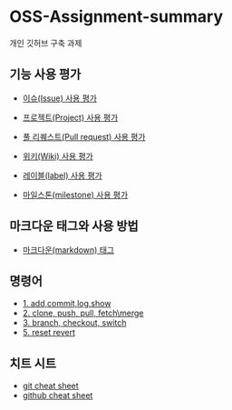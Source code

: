 # OSS-Assignment-summary
개인 깃허브 구축 과제

## 기능 사용 평가

* [이슈(Issue) 사용 평가](https://github.com/moolgutree/OSS-Assignment-summary/blob/main/Usage_Assessment/Issues.md(Issues))   
* [프로젝트(Project) 사용 평가](https://github.com/moolgutree/OSS-Assignment-summary/blob/main/%EA%B8%B0%EB%8A%A5%20%EC%82%AC%EC%9A%A9%20%ED%8F%89%EA%B0%80/Projects.md(Project))      

* [풀 리퀘스트(Pull request) 사용 평가](https://github.com/moolgutree/OSS-Assignment-summary/blob/main/%EA%B8%B0%EB%8A%A5%20%EC%82%AC%EC%9A%A9%20%ED%8F%89%EA%B0%80/Pull%20Requests.md (Pull request))
* [위키(Wiki) 사용 평가](https://github.com/moolgutree/OSS-Assignment-summary/blob/main/%EA%B8%B0%EB%8A%A5%20%EC%82%AC%EC%9A%A9%20%ED%8F%89%EA%B0%80/Wiki.md(Wiki))    
* [레이블(label) 사용 평가](https://github.com/moolgutree/OSS-Assignment-summary/blob/main/%EA%B8%B0%EB%8A%A5%20%EC%82%AC%EC%9A%A9%20%ED%8F%89%EA%B0%80/label.md(label))   
* [마일스톤(milestone) 사용 평가](https://github.com/moolgutree/OSS-Assignment-summary/blob/main/%EA%B8%B0%EB%8A%A5%20%EC%82%AC%EC%9A%A9%20%ED%8F%89%EA%B0%80/milestone.md(milestone))    

## 마크다운 태그와 사용 방법
* [마크다운(markdown) 태그](https://github.com/moolgutree/OSS-Assignment-summary/blob/main/markdown-summary/markdown.md(markdown)) 

## 명령어

* [1. add,commit,log,show](https://github.com/moolgutree/OSS-Assignment-summary/blob/main/%EB%AA%85%EB%A0%B9%EC%96%B4/1.%20add%2Ccommit%2Clog%2Cshow.md (1. add,commit,log,show)) 
* [2. clone, push, pull, fetch\merge](https://github.com/moolgutree/OSS-Assignment-summary/blob/main/%EB%AA%85%EB%A0%B9%EC%96%B4/2.%20clone%2C%20push%2C%20pull%2C%20fetch%5Cmerge.md (2. clone, push, pull, fetch\merge)) 
* [3. branch, checkout, switch](https://github.com/moolgutree/OSS-Assignment-summary/blob/main/%EB%AA%85%EB%A0%B9%EC%96%B4/3.%20branch%2C%20checkout%2C%20switch.md (3. branch, checkout, switch)) 
* [5. reset revert](https://github.com/moolgutree/OSS-Assignment-summary/blob/main/%EB%AA%85%EB%A0%B9%EC%96%B4/5.%20reset%20revert.md (5. reset revert)) 

## 치트 시트
* [git cheat sheet](https://github.com/moolgutree/OSS-Assignment-summary/blob/main/cheat_sheet/git.md (git cheat sheet))
* [github cheat sheet](https://github.com/moolgutree/OSS-Assignment-summary/blob/main/cheat_sheet/github.md (github cheat sheet))
